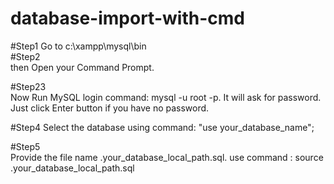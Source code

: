 # database-import-with-cmd


#Step1 
  Go to c:\xampp\mysql\bin\
#Step2   
  then Open your Command Prompt.
  
#Step23  
  Now Run MySQL login command: mysql -u root -p.
  It will ask for password. Just click Enter button if you have no password.
  
#Step4
  Select the database using command:  "use your_database_name";
  
#Step5  
  Provide the file name \.your_database_local_path.sql.
  use command : source \.your_database_local_path.sql
